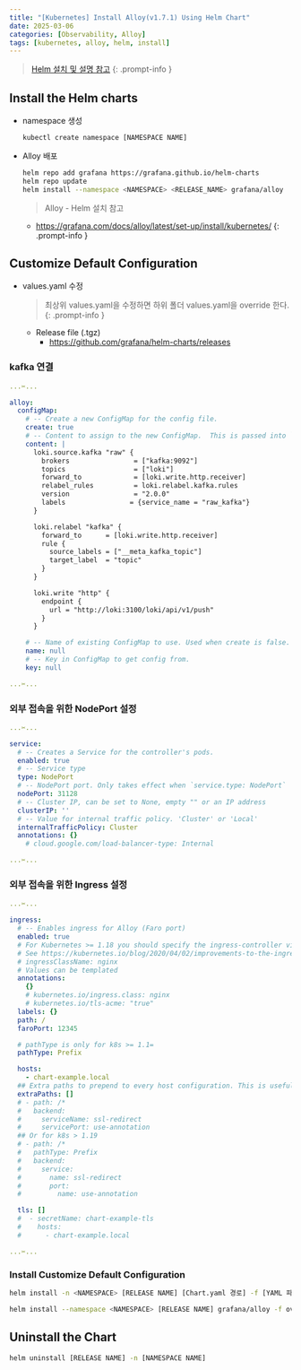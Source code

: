 ```yaml
---
title: "[Kubernetes] Install Alloy(v1.7.1) Using Helm Chart"
date: 2025-03-06
categories: [Observability, Alloy]
tags: [kubernetes, alloy, helm, install]
---
```


> [Helm 설치 및 설명 참고](https://kyungryeol-yoon.github.io/posts/kubernetes-helm/)
{: .prompt-info }

## Install the Helm charts

- namespace 생성

  ```bash
  kubectl create namespace [NAMESPACE NAME]
  ```

- Alloy 배포

  ```bash
  helm repo add grafana https://grafana.github.io/helm-charts
  helm repo update
  helm install --namespace <NAMESPACE> <RELEASE_NAME> grafana/alloy
  ```

  > Alloy - Helm 설치 참고
  - <https://grafana.com/docs/alloy/latest/set-up/install/kubernetes/>
  {: .prompt-info }

## Customize Default Configuration

- values.yaml 수정

  > 최상위 values.yaml을 수정하면 하위 폴더 values.yaml을 override 한다.
  {: .prompt-info }
  
  - Release file (.tgz)
    - <https://github.com/grafana/helm-charts/releases>

### kafka 연결

```yaml
...✂...

alloy:
  configMap:
    # -- Create a new ConfigMap for the config file.
    create: true
    # -- Content to assign to the new ConfigMap.  This is passed into `tpl` allowing for templating from values.
    content: |
      loki.source.kafka "raw" {
        brokers                = ["kafka:9092"]
        topics                 = ["loki"]
        forward_to             = [loki.write.http.receiver]
        relabel_rules          = loki.relabel.kafka.rules
        version                = "2.0.0"
        labels                = {service_name = "raw_kafka"}
      }

      loki.relabel "kafka" {
        forward_to      = [loki.write.http.receiver]
        rule {
          source_labels = ["__meta_kafka_topic"]
          target_label  = "topic"
        }
      }

      loki.write "http" {
        endpoint {
          url = "http://loki:3100/loki/api/v1/push"
        }
      }

    # -- Name of existing ConfigMap to use. Used when create is false.
    name: null
    # -- Key in ConfigMap to get config from.
    key: null

...✂...
```

### 외부 접속을 위한 NodePort 설정

```yaml
...✂...

service:
  # -- Creates a Service for the controller's pods.
  enabled: true
  # -- Service type
  type: NodePort
  # -- NodePort port. Only takes effect when `service.type: NodePort`
  nodePort: 31128
  # -- Cluster IP, can be set to None, empty "" or an IP address
  clusterIP: ''
  # -- Value for internal traffic policy. 'Cluster' or 'Local'
  internalTrafficPolicy: Cluster
  annotations: {}
    # cloud.google.com/load-balancer-type: Internal

...✂...
```

### 외부 접속을 위한 Ingress 설정

```yaml
...✂...

ingress:
  # -- Enables ingress for Alloy (Faro port)
  enabled: true
  # For Kubernetes >= 1.18 you should specify the ingress-controller via the field ingressClassName
  # See https://kubernetes.io/blog/2020/04/02/improvements-to-the-ingress-api-in-kubernetes-1.18/#specifying-the-class-of-an-ingress
  # ingressClassName: nginx
  # Values can be templated
  annotations:
    {}
    # kubernetes.io/ingress.class: nginx
    # kubernetes.io/tls-acme: "true"
  labels: {}
  path: /
  faroPort: 12345

  # pathType is only for k8s >= 1.1=
  pathType: Prefix

  hosts:
    - chart-example.local
  ## Extra paths to prepend to every host configuration. This is useful when working with annotation based services.
  extraPaths: []
  # - path: /*
  #   backend:
  #     serviceName: ssl-redirect
  #     servicePort: use-annotation
  ## Or for k8s > 1.19
  # - path: /*
  #   pathType: Prefix
  #   backend:
  #     service:
  #       name: ssl-redirect
  #       port:
  #         name: use-annotation

  tls: []
  #  - secretName: chart-example-tls
  #    hosts:
  #      - chart-example.local

...✂...
```

### Install Customize Default Configuration

```bash
helm install -n <NAMESPACE> [RELEASE NAME] [Chart.yaml 경로] -f [YAML 파일 또는 URL에 값 지정 (여러 개를 지정가능)]
```

```bash
helm install --namespace <NAMESPACE> [RELEASE NAME] grafana/alloy -f override-values.yaml
```

## Uninstall the Chart

```bash
helm uninstall [RELEASE NAME] -n [NAMESPACE NAME]
```